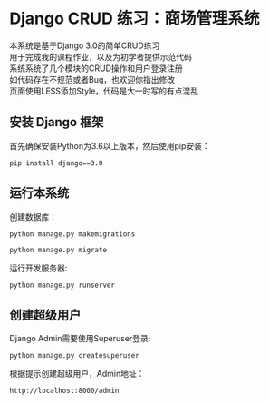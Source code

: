 # Django CRUD 练习：商场管理系统
本系统是基于Django 3.0的简单CRUD练习\
用于完成我的课程作业，以及为初学者提供示范代码\
系统系统了几个模块的CRUD操作和用户登录注册\
如代码存在不规范或者Bug，也欢迎你指出修改\
页面使用LESS添加Style，代码是大一时写的有点混乱
  
## 安装 Django 框架
首先确保安装Python为3.6以上版本，然后使用pip安装：
```	
pip install django==3.0
```

## 运行本系统
创建数据库：
```
python manage.py makemigrations
```
```
python manage.py migrate
```
运行开发服务器:
```
python manage.py runserver
```

## 创建超级用户
Django Admin需要使用Superuser登录:
```
python manage.py createsuperuser
```
根据提示创建超级用户，Admin地址：
```
http://localhost:8000/admin
```
